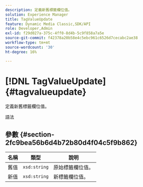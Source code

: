 ```yaml
---
description: 定義新舊標籤欄位值。
solution: Experience Manager
title: TagValueUpdate
feature: Dynamic Media Classic,SDK/API
role: Developer,Admin
exl-id: f29d027a-375c-4ff0-8d4b-5c9f858a7a5e
source-git-commit: f42378a20b58e4c5ebc961c6526d7cecabc2ae38
workflow-type: tm+mt
source-wordcount: '30'
ht-degree: 16%

---
```


# [!DNL TagValueUpdate]{#tagvalueupdate}

定義新舊標籤欄位值。

語法

## 參數 {#section-2fc9bea56b6d4b72b80d4f04c5f9b862}

| 名稱 | 類型 | 說明 |
|---|---|---|
| 舊值 | `xsd:string` | 原始標籤欄位值。 |
| 新值 | `xsd:string` | 新標籤欄位值。 |
